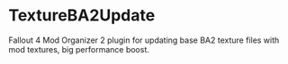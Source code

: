 # TextureBA2Update
Fallout 4 Mod Organizer 2 plugin for updating base BA2 texture files with mod textures, big performance boost.
